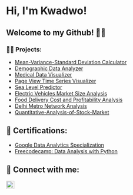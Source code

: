 <h1>Hi, I'm Kwadwo!</h1>

<h2>Welcome to my Github! 🤩🤝</h2>

<h3>👨‍💻 Projects:</h3>


- [Mean-Variance-Standard Deviation Calculator](https://github.com/KFrimps/Mean-Variance-Standard-Deviation-Calculator/blob/main/README.md)
- [Demographic Data Analyzer](https://github.com/KFrimps/Demographic-Data-Analyzer/blob/main/README.md)
- [Medical Data Visualizer](https://github.com/KFrimps/Medical-Data-Visualizer/blob/main/README.md)
- [Page View Time Series Visualizer](https://github.com/KFrimps/Page-View-Time-Series-Visualizer/blob/main/README.md)
- [Sea Level Predictor](https://github.com/KFrimps/Sea-Level-Predictor/edit/main/README.md)
- [Electric Vehicles Market Size Analysis](https://github.com/KFrimps/Electric-Vehicles-Market-Size-Analysis/blob/main/README.md)
- [Food Delivery Cost and Profitability Analysis](https://github.com/KFrimps/Food-Delivery-Cost-and-Profitability-Analysis/blob/main/README.md)
- [Delhi Metro Network Analysis](https://github.com/KFrimps/Delhi-Metro-Network-Analysis/blob/main/README.md)
- [Quantitative-Analysis-of-Stock-Market](https://github.com/KFrimps/Quantitative-Analysis-of-Stock-Market/blob/main/README.md)

<h2>📜 Certifications:</h2>

- [Google Data Analytics Specialization](https://www.coursera.org/account/accomplishments/specialization/J9WA723K8FQS)
- [Freecodecamp: Data Analysis with Python](https://www.freecodecamp.org/certification/KFRIMPS/data-analysis-with-python-v7)

<h2> 🤳 Connect with me:</h2>



[<img align="left" alt="JoshMadakor | LinkedIn" width="22px" src="https://cdn.jsdelivr.net/npm/simple-icons@v3/icons/linkedin.svg" />][linkedin]





[linkedin]: www.linkedin.com/in/kwadwo-frimpong


<!--
**joshmadakor1/joshmadakor1** is a ✨ _special_ ✨ repository because its `README.md` (this file) appears on your GitHub profile.

Here are some ideas to get you started:

- 🔭 I’m currently working on ...
- 🌱 I’m currently learning ...
- 👯 I’m looking to collaborate on ...
- 🤔 I’m looking for help with ...
- 💬 Ask me about ...
- 📫 How to reach me: ...
- 😄 Pronouns: ...
- ⚡ Fun fact: ...
-->
